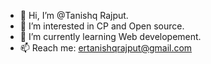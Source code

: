 - 👋 Hi, I’m @Tanishq Rajput.
- 👀 I’m interested in CP and Open source.
- 🌱 I’m currently learning Web developement.
- 📫 Reach me: ertanishqrajput@gmail.com

<!---
tanishqr-ck/tanishqr-ck is a ✨ special ✨ repository because its `README.md` (this file) appears on your GitHub profile.
You can click the Preview link to take a look at your changes.
--->

